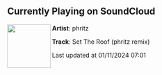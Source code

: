 ## Currently Playing on SoundCloud

[<img align="left" width="100" src="https://i1.sndcdn.com/artworks-grvgyL3bg8YZ6lHK-eq8Kdw-t500x500.jpg">](https://soundcloud.com/phritzmusic/hudson-mohawke-nikki-nair-tayla-parx-set-the-roof-phritz-remix)

**Artist**: phritz 

**Track**: Set The Roof (phritz remix)

Last updated at 01/11/2024 07:01
